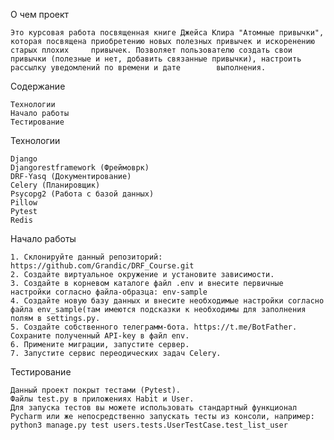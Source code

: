 О чем проект

    Это курсовая работа посвященная книге Джейса Клира "Атомные привычки", которая посвящена приобретению новых полезных привычек и искоренению старых плохих     привычек. Позволяет пользователю создать свои привычки (полезные и нет, добавить связанные привычки), настроить рассылку уведомлений по времени и дате        выполнения.
    
Содержание

    Технологии
    Начало работы
    Тестирование

Технологии

    Django 
    Djangorestframework (Фреймоврк)
    DRF-Yasq (Документирование)
    Celery (Планировщик)
    Psycopg2 (Работа с базой данных)
    Pillow
    Pytest
    Redis

Начало работы

    1. Склонируйте данный репозиторий: https://github.com/Grandic/DRF_Course.git
    2. Создайте виртуальное окружение и установите зависимости.
    3. Создайте в корневом каталоге файл .env и внесите первичные настройки согласно файла-образца: env-sample
    4. Создайте новую базу данных и внесите необходимые настройки согласно файла env_sample(там имеются подсказки к необходимы для заполнения полям в settings.py.
    5. Создайте собственного телеграмм-бота. https://t.me/BotFather. Сохраните полученный API-key в файл env.
    6. Примените миграции, запустите сервер.
    7. Запустите сервис переодических задач Celery.

Тестирование



    Данный проект покрыт тестами (Pytest).
    Файлы test.py в приложениях Habit и User.
    Для запуска тестов вы можете использовать стандартный функционал Pycharm или же непосредственно запускать тесты из консоли, например:
    python3 manage.py test users.tests.UserTestCase.test_list_user

    
    
    

    



  
